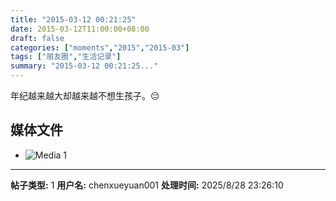 ```yaml
---
title: "2015-03-12 00:21:25"
date: 2015-03-12T11:00:00+08:00
draft: false
categories: ["moments","2015","2015-03"]
tags: ["朋友圈","生活记录"]
summary: "2015-03-12 00:21:25..."
---
```


年纪越来越大却越来越不想生孩子。😔

## 媒体文件

- ![Media 1](/Moments/photos/2015-03-12/201503120021250.jpg)

---

**帖子类型:** 1
**用户名:** chenxueyuan001
**处理时间:** 2025/8/28 23:26:10